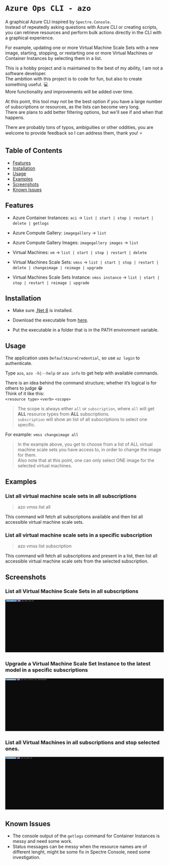 # `Azure Ops CLI - azo`

A graphical Azure CLI inspired by `Spectre.Console`.  
Instead of repeatedly asking questions with Azure CLI or creating scripts, you can retrieve resources and perform bulk actions directly in the CLI with a graphical experience.  

For example, updating one or more Virtual Machine Scale Sets with a new image, starting, stopping, or restarting one or more Virtual Machines or Container Instances by selecting them in a list.  

This is a hobby project and is maintained to the best of my ability, I am not a software developer.  
The ambition with this project is to code for fun, but also to create something useful. :computer:  
More functionality and improvements will be added over time.  

At this point, this tool may not be the best option if you have a large number of subscriptions or resources, as the lists can become very long.  
There are plans to add better filtering options, but we'll see if and when that happens.

There are probably tons of typos, ambiguities or other oddities, you are welcome to provide feedback so I can address them, thank you! :star:

## Table of Contents

- [Features](#features)
- [Installation](#installation)
- [Usage](#usage)
- [Examples](#examples)
- [Screenshots](#screenshots)
- [Known Issues](#known-issues)

## Features

- Azure Container Instances: `aci` ->  `list | start | stop | restart | delete | getlogs`

- Azure Compute Gallery: `imagegallery` -> `list `
- Azure Compute Gallery Images: `imagegallery images` -> `list`
- Virtual Machines:  `vm` -> `list | start | stop | restart | delete`
- Virtual Machines Scale Sets: `vmss` -> `list | start | stop | restart | delete | changeimage | reimage | upgrade`
- Virtual Machines Scale Sets Instance:  `vmss instance` -> `list | start | stop | restart | reimage | upgrade`


## Installation

- Make sure [.Net 8](https://dotnet.microsoft.com/en-us/download/dotnet/8.0) is installed.

- Download the executable from [here](https://github.com/patkje75/AzureOpsCLI/releases/latest).
- Put the executable in a folder that is in the PATH environment variable.


## Usage
The application uses `DefaultAzureCredential`, so use `az login` to authenticate.

Type `azo`, `azo -h|--help` or `azo info` to get help with available commands.

There is an idea behind the command structure; whether it’s logical is for others to judge :grin:  
Think of it like this:  
`<resource type>` `<verb>` `<scope>`

>The scope is always either `all` or `subscription`, where `all` will get **ALL** resource types from **ALL** subscriptions.  
`subscription` will show an list of all subscriptions to select one specific.  

For example: `vmss changeimage all`
>In the example above, you get to choose from a list of ALL virtual machine scale sets you have access to, in order to change the image for them.  
Also note that at this point, one can only select ONE image for the selected virtual machines.

## Examples

### List all virtual machine scale sets in all subscriptions
>azo vmss list all

This command will fetch all subscriptions available and then list all accessible virtual machine scale sets.

### List all virtual machine scale sets in a specific subscription
>azo vmss list subscription

This command will fetch all subscriptions and present in a list, then list all accessible virtual machine scale sets from the selected subscription.

## Screenshots

### List all Virtual Machine Scale Sets in all subscriptions
![vmss list screenshot](./resources/gfx/vmss_list_all.gif)

### Upgrade a Virtual Machine Scale Set Instance to the latest model in a specific subscriptions
![vmss upgrade screenshot](./resources/gfx/vmss_instances_upgrade_subscription.gif)

### List all Virtual Machines in all subscriptions and stop selected ones.
![vm stop all screenshot](./resources/gfx/vm_stop_all.gif)

## Known Issues 
- The console output of the `getlogs` command for Container Instances is messy and need some work.
- Status messages can be messy when the resource names are of different lenght, might be some fix in Spectre Console, need some investigation.